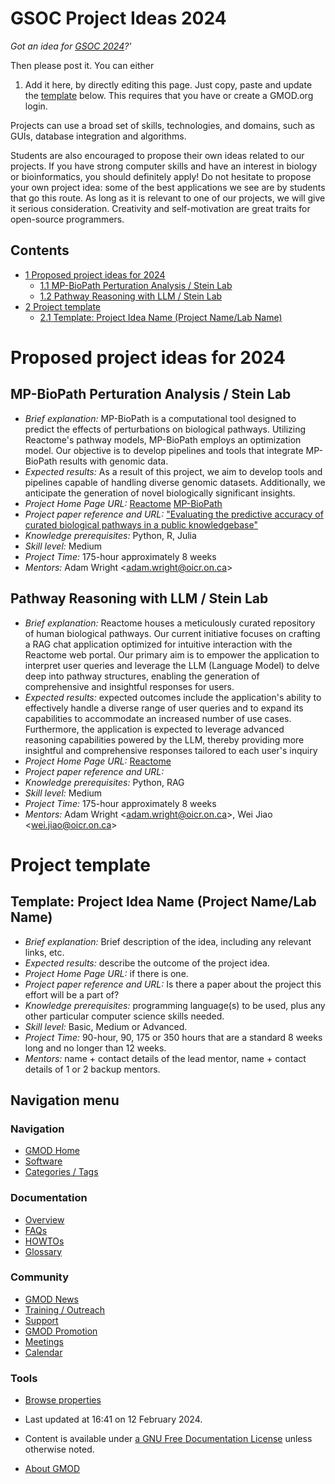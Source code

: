 



<span id="top"></span>




# <span dir="auto">GSOC Project Ideas 2024</span>









*Got an idea for [GSOC 2024](GSoC "GSoC")?'*

Then please post it. You can either

1.  Add it here, by directly editing this page. Just copy, paste and
    update the [template](#Template) below. This requires that you have
    or create a GMOD.org login.

Projects can use a broad set of skills, technologies, and domains, such
as GUIs, database integration and algorithms.

Students are also encouraged to propose their own ideas related to our
projects. If you have strong computer skills and have an interest in
biology or bioinformatics, you should definitely apply! Do not hesitate
to propose your own project idea: some of the best applications we see
are by students that go this route. As long as it is relevant to one of
our projects, we will give it serious consideration. Creativity and
self-motivation are great traits for open-source programmers.

  


## Contents



- [<span class="tocnumber">1</span> <span class="toctext">Proposed
  project ideas for 2024</span>](#Proposed_project_ideas_for_2024)
  - [<span class="tocnumber">1.1</span> <span class="toctext">MP-BioPath
    Perturation Analysis / Stein
    Lab</span>](#MP-BioPath_Perturation_Analysis_.2F_Stein_Lab)
  - [<span class="tocnumber">1.2</span> <span class="toctext">Pathway
    Reasoning with LLM / Stein
    Lab</span>](#Pathway_Reasoning_with_LLM_.2F_Stein_Lab)
- [<span class="tocnumber">2</span> <span class="toctext">Project
  template</span>](#Project_template)
  - [<span class="tocnumber">2.1</span> <span class="toctext">Template:
    Project Idea Name (Project Name/Lab
    Name)</span>](#Template:_Project_Idea_Name_.28Project_Name.2FLab_Name.29)



# <span id="Proposed_project_ideas_for_2024" class="mw-headline">Proposed project ideas for 2024</span>

## <span id="MP-BioPath_Perturation_Analysis_.2F_Stein_Lab" class="mw-headline">MP-BioPath Perturation Analysis / Stein Lab</span>

- *Brief explanation:* MP-BioPath is a computational tool designed to
  predict the effects of perturbations on biological pathways. Utilizing
  Reactome's pathway models, MP-BioPath employs an optimization model.
  Our objective is to develop pipelines and tools that integrate
  MP-BioPath results with genomic data.
- *Expected results:* As a result of this project, we aim to develop
  tools and pipelines capable of handling diverse genomic datasets.
  Additionally, we anticipate the generation of novel biologically
  significant insights.
- *Project Home Page URL:*
  <a href="https://reactome.org" class="external text"
  rel="nofollow">Reactome</a>
  <a href="https://github.com/OICR/mp-biopath" class="external text"
  rel="nofollow">MP-BioPath</a>
- *Project paper reference and URL:*
  <a href="https://doi.org/10.1093%2Fdatabase%2Fbaac009"
  class="external text" rel="nofollow">"Evaluating the predictive accuracy
  of curated biological pathways in a public knowledgebase"</a>
- *Knowledge prerequisites:* Python, R, Julia
- *Skill level:* Medium
- *Project Time:* 175-hour approximately 8 weeks
- *Mentors:* Adam Wright \<adam.wright@oicr.on.ca\>

## <span id="Pathway_Reasoning_with_LLM_.2F_Stein_Lab" class="mw-headline">Pathway Reasoning with LLM / Stein Lab</span>

- *Brief explanation:* Reactome houses a meticulously curated repository
  of human biological pathways. Our current initiative focuses on
  crafting a RAG chat application optimized for intuitive interaction
  with the Reactome web portal. Our primary aim is to empower the
  application to interpret user queries and leverage the LLM (Language
  Model) to delve deep into pathway structures, enabling the generation
  of comprehensive and insightful responses for users.
- *Expected results:* expected outcomes include the application's
  ability to effectively handle a diverse range of user queries and to
  expand its capabilities to accommodate an increased number of use
  cases. Furthermore, the application is expected to leverage advanced
  reasoning capabilities powered by the LLM, thereby providing more
  insightful and comprehensive responses tailored to each user's inquiry
- *Project Home Page URL:*
  <a href="https://reactome.org" class="external text"
  rel="nofollow">Reactome</a>
- *Project paper reference and URL:*
- *Knowledge prerequisites:* Python, RAG
- *Skill level:* Medium
- *Project Time:* 175-hour approximately 8 weeks
- *Mentors:* Adam Wright \<adam.wright@oicr.on.ca\>, Wei Jiao
  \<wei.jiao@oicr.on.ca\>

# <span id="Project_template" class="mw-headline">Project template</span>

## <span id="Template:_Project_Idea_Name_.28Project_Name.2FLab_Name.29" class="mw-headline">Template: Project Idea Name (Project Name/Lab Name)</span>

- *Brief explanation:* Brief description of the idea, including any
  relevant links, etc.
- *Expected results:* describe the outcome of the project idea.
- *Project Home Page URL:* if there is one.
- *Project paper reference and URL:* Is there a paper about the project
  this effort will be a part of?
- *Knowledge prerequisites:* programming language(s) to be used, plus
  any other particular computer science skills needed.
- *Skill level:* Basic, Medium or Advanced.
- *Project Time:* 90-hour, 90, 175 or 350 hours that are a standard 8
  weeks long and no longer than 12 weeks.
- *Mentors:* name + contact details of the lead mentor, name + contact
  details of 1 or 2 backup mentors.








## Navigation menu









### Navigation



- <span id="n-GMOD-Home">[GMOD Home](Main_Page)</span>
- <span id="n-Software">[Software](GMOD_Components)</span>
- <span id="n-Categories-.2F-Tags">[Categories /
  Tags](Categories)</span>




### Documentation



- <span id="n-Overview">[Overview](Overview)</span>
- <span id="n-FAQs">[FAQs](Category%3AFAQ)</span>
- <span id="n-HOWTOs">[HOWTOs](Category%3AHOWTO)</span>
- <span id="n-Glossary">[Glossary](Glossary)</span>




### Community



- <span id="n-GMOD-News">[GMOD News](GMOD_News)</span>
- <span id="n-Training-.2F-Outreach">[Training /
  Outreach](Training_and_Outreach)</span>
- <span id="n-Support">[Support](Support)</span>
- <span id="n-GMOD-Promotion">[GMOD Promotion](GMOD_Promotion)</span>
- <span id="n-Meetings">[Meetings](Meetings)</span>
- <span id="n-Calendar">[Calendar](Calendar)</span>




### Tools

- <span id="t-smwbrowselink"><a href="Special%3ABrowse/GSOC_Project_Ideas_2024" rel="smw-browse">Browse
  properties</a></span>



- <span id="footer-info-lastmod">Last updated at 16:41 on 12 February
  2024.</span>
<!-- - <span id="footer-info-viewcount">850 page views.</span> -->
- <span id="footer-info-copyright">Content is available under
  <a href="http://www.gnu.org/licenses/fdl-1.3.html" class="external"
  rel="nofollow">a GNU Free Documentation License</a> unless otherwise
  noted.</span>

<!-- -->

- <span id="footer-places-about">[About
  GMOD](GMOD%3AAbout "GMOD%3AAbout")</span>

<!-- -->




